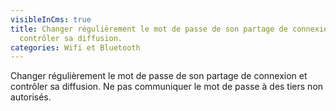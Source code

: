 ```yaml
---
visibleInCms: true
title: Changer régulièrement le mot de passe de son partage de connexion et
  contrôler sa diffusion.
categories: Wifi et Bluetooth
---
```

Changer régulièrement le mot de passe de son partage de connexion et contrôler sa diffusion. Ne pas communiquer le mot de passe à des tiers non autorisés.